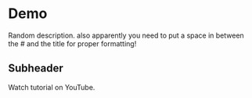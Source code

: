 # Demo

Random description. 
also apparently you need to put a space in between the # and the title for proper formatting!

## Subheader

Watch tutorial on YouTube.
